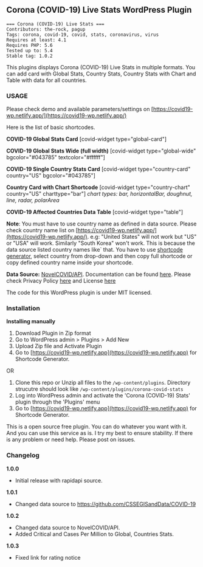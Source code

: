 ## Corona (COVID-19) Live Stats WordPress Plugin

```
=== Corona (COVID-19) Live Stats ===
Contributors: the-rock, pagup
Tags: corona, covid-19, covid, stats, coronavirus, virus
Requires at least: 4.1
Requires PHP: 5.6
Tested up to: 5.4
Stable tag: 1.0.2
```

This plugins displays Corona (COVID-19) Live Stats in multiple formats. You can add card with Global Stats, Country Stats, Country Stats with Chart and Table with data for all countries.

### USAGE

Please check demo and available parameters/settings on [https://covid19-wp.netlify.app/](https://covid19-wp.netlify.app/)

Here is the list of basic shortcodes.

**COVID-19 Global Stats Card**
[covid-widget type="global-card"]

**COVID-19 Global Stats Wide (full width)**
[covid-widget type="global-wide" bgcolor="#043785" textcolor="#ffffff"]

**COVID-19 Single Country Stats Card**
[covid-widget type="country-card" country="US" bgcolor="#043785"]

**Country Card with Chart Shortcode**
[covid-widget type="country-chart" country="US" charttype="bar"]
*chart types: bar, horizontalBar, doughnut,  line, radar, polarArea*

**COVID-19 Affected Countries Data Table**
[covid-widget type="table"]

**Note**: You must have to use country name as defined in data source. Please check country name list on [https://covid19-wp.netlify.app/](https://covid19-wp.netlify.app/). e.g: "United States" will not work but "US" or "USA" will work. Similarly "South Korea" won't work. This is because the data source listed country names like` that. You have to use [shortcode generator](https://covid19-wp.netlify.app/), select country from drop-down and then copy full shortcode or copy defined country name inside your shortcode.

**Data Source:** [NovelCOVID/API](https://github.com/NovelCOVID/API). Documentation can be found [here](https://disease.sh/docs/). Please check Privacy Policy [here](https://github.com/NovelCOVID/API/blob/master/privacy.md) and License [here](https://github.com/NovelCOVID/API/blob/master/LICENSE)

The code for this WordPress plugin is under MIT licensed.

### Installation

**Installing manually**

1. Download Plugin in Zip format 
2. Go to WordPress admin > Plugins > Add New
3. Upload Zip file and Activate Plugin
4. Go to [https://covid19-wp.netlify.app](https://covid19-wp.netlify.app) for Shortcode Generator.

OR

1. Clone this repo or Unzip all files to the `/wp-content/plugins`. Directory strucutre should look like `/wp-content/plugins/corona-covid-stats`
2. Log into WordPress admin and activate the 'Corona (COVID-19) Stats' plugin through the 'Plugins' menu
3. Go to [https://covid19-wp.netlify.app](https://covid19-wp.netlify.app) for Shortcode Generator.


This is a open source free plugin. You can do whatever you want with it. And you can use this service as is. I try my best to ensure stability. If there is any problem or need help. Please post on issues.

### Changelog

**1.0.0**
* Initial release with rapidapi source.

**1.0.1**
* Changed data source to https://github.com/CSSEGISandData/COVID-19

**1.0.2**
* Changed data source to NovelCOVID/API. 
* Added Critical and Cases Per Million to Global, Countries Stats.

**1.0.3**
* Fixed link for rating notice